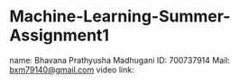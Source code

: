 # Machine-Learning-Summer-Assignment1

name: Bhavana Prathyusha Madhugani
ID: 700737914
Mail: bxm79140@gmail.com
video link:
